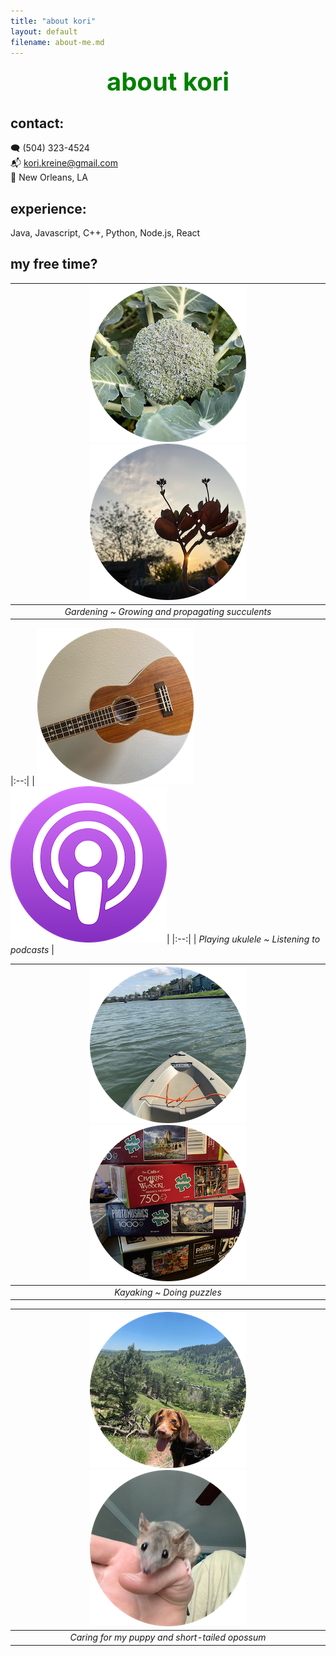 ```yaml
---
title: "about kori"
layout: default
filename: about-me.md
---
```


<div align="center" style="color:green; font-size:40px;">
    <strong>about kori</strong>
</div>

## contact:

🗨️ (504) 323-4524‬  
📬 kori.kreine@gmail.com  
🏡 New Orleans, LA

## experience:
Java, Javascript, C++, Python, Node.js, React

## my free time?
<!---
<img src="/assets/images/circle-broc.png" alt="broccoli">
<img src="/assets/images/circle-andy.png" alt="andy">
<img src="/assets/images/circle-kalanchoe.png" alt="kalanchoe">
<img src="/assets/images/circle-uke.png" alt="uke">
<img src="/assets/images/circle-tomato.png" alt="tomato">
<img src="/assets/images/circle-kayak.png" alt="kayak">
<img src="/assets/images/circle-puzzles.png" alt="puzzles">
--->

| ![circle-broc.png](/assets/images/circle-broc.png) ![circle-kalanchoe.png](/assets/images/circle-kalanchoe.png)| 
|:--:| 
| *Gardening ~ Growing and propagating succulents* |

|:--:| 
| ![circle-uke.png](/assets/images/circle-uke.png) ![circle-podcast.png](/assets/images/circle-podcast.png)| 
|:--:| 
| *Playing ukulele ~ Listening to podcasts* |

<!---
| ![circle-podcast.png](/assets/images/circle-podcast.png) | 
|:--:| 
| *Listening to podcasts* |
--->

| ![circle-kayak.png](/assets/images/circle-kayak.png) ![circle-puzzles.png](/assets/images/circle-puzzles.png)| 
|:--:| 
| *Kayaking ~ Doing puzzles* |

| ![circle-andy.png](/assets/images/circle-andy.png) ![circle-bert.png](/assets/images/circle-bert.png)| 
|:--:| 
| *Caring for my puppy and short-tailed opossum* |

<!---
| ![circle-puzzles.png](/assets/images/circle-puzzles.png) | 
|:--:| 
| *Doing puzzles* |
--->

<!---
| ![circle-andy.png](/assets/images/circle-andy.png) | 
|:--:| 
| *Caring for my puppy* |
--->